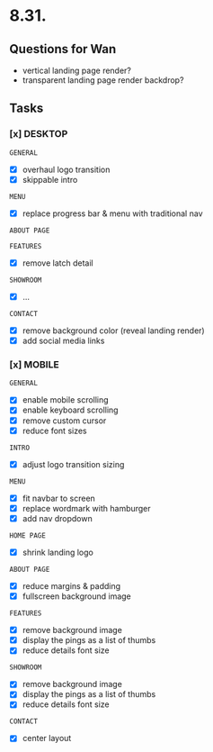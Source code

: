 # 8.31.

## Questions for Wan

- vertical landing page render?
- transparent landing page render backdrop?

## Tasks

### [x] DESKTOP

`GENERAL`

- [x] overhaul logo transition
- [x] skippable intro

`MENU`

- [x] replace progress bar & menu with traditional nav

`ABOUT PAGE`

<!-- - [ ] background image carousel -->

`FEATURES`

- [x] remove latch detail

`SHOWROOM`

- [x] ...

`CONTACT`

- [x] remove background color (reveal landing render)
- [x] add social media links

### [x] MOBILE

`GENERAL`

- [x] enable mobile scrolling
- [x] enable keyboard scrolling
- [x] remove custom cursor
- [x] reduce font sizes

`INTRO`

- [x] adjust logo transition sizing

`MENU`

- [x] fit navbar to screen
- [x] replace wordmark with hamburger
- [x] add nav dropdown

`HOME PAGE`

- [x] shrink landing logo

`ABOUT PAGE`

- [x] reduce margins & padding
- [x] fullscreen background image

`FEATURES`

- [x] remove background image
- [x] display the pings as a list of thumbs
- [x] reduce details font size

`SHOWROOM`

- [x] remove background image
- [x] display the pings as a list of thumbs
- [x] reduce details font size

`CONTACT`

- [x] center layout
